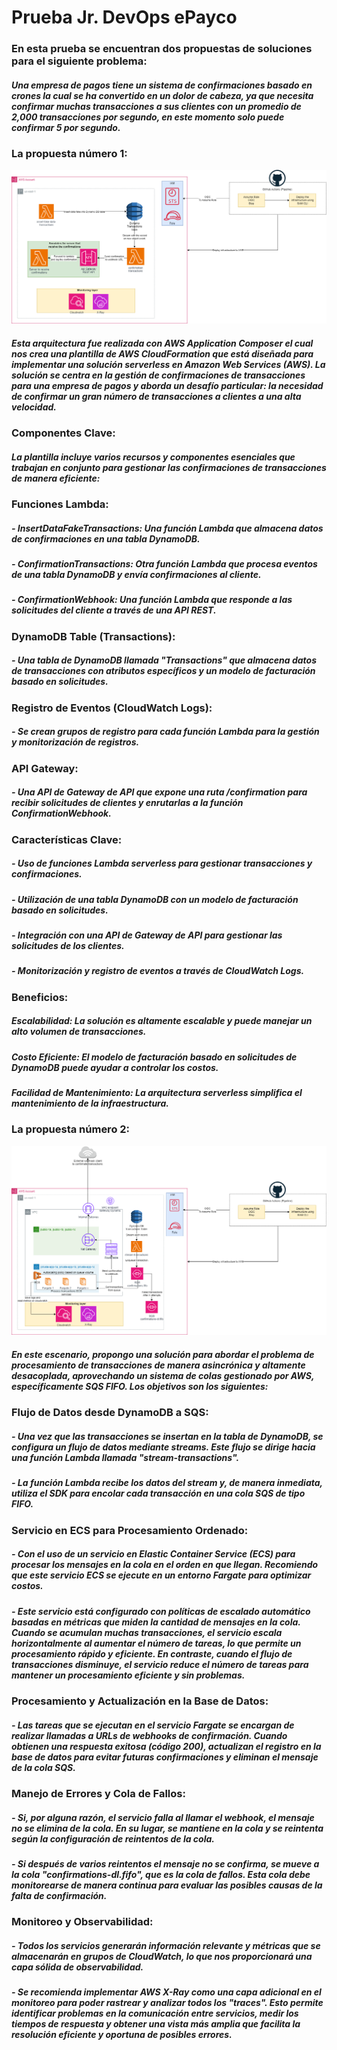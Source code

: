 # Prueba Jr. DevOps ePayco

### En esta prueba se encuentran dos propuestas de soluciones para el siguiente problema: 

##### Una empresa de pagos tiene un sistema de confirmaciones basado en crones la cual se ha convertido en un dolor de cabeza, ya que necesita confirmar muchas transacciones a sus clientes con un promedio de 2,000 transacciones por segundo, en este momento solo puede confirmar 5 por segundo.

### La propuesta número 1:

![](DiagramaPropuesta1.png)

##### Esta arquitectura fue realizada con AWS Application Composer el cual nos crea una plantilla de AWS CloudFormation que está diseñada para implementar una solución serverless en Amazon Web Services (AWS). La solución se centra en la gestión de confirmaciones de transacciones para una empresa de pagos y aborda un desafío particular: la necesidad de confirmar un gran número de transacciones a clientes a una alta velocidad.

### Componentes Clave:

##### La plantilla incluye varios recursos y componentes esenciales que trabajan en conjunto para gestionar las confirmaciones de transacciones de manera eficiente:

### Funciones Lambda:

##### - InsertDataFakeTransactions: Una función Lambda que almacena datos de confirmaciones en una tabla DynamoDB.
##### - ConfirmationTransactions: Otra función Lambda que procesa eventos de una tabla DynamoDB y envía confirmaciones al cliente.
##### - ConfirmationWebhook: Una función Lambda que responde a las solicitudes del cliente a través de una API REST.

### DynamoDB Table (Transactions):

##### - Una tabla de DynamoDB llamada "Transactions" que almacena datos de transacciones con atributos específicos y un modelo de facturación basado en solicitudes.
### Registro de Eventos (CloudWatch Logs):

##### - Se crean grupos de registro para cada función Lambda para la gestión y monitorización de registros.
### API Gateway:

##### - Una API de Gateway de API que expone una ruta /confirmation para recibir solicitudes de clientes y enrutarlas a la función ConfirmationWebhook.
### Características Clave:

##### - Uso de funciones Lambda serverless para gestionar transacciones y confirmaciones.
##### - Utilización de una tabla DynamoDB con un modelo de facturación basado en solicitudes.
##### - Integración con una API de Gateway de API para gestionar las solicitudes de los clientes.
##### - Monitorización y registro de eventos a través de CloudWatch Logs.
### Beneficios:

##### Escalabilidad: La solución es altamente escalable y puede manejar un alto volumen de transacciones.
##### Costo Eficiente: El modelo de facturación basado en solicitudes de DynamoDB puede ayudar a controlar los costos.
##### Facilidad de Mantenimiento: La arquitectura serverless simplifica el mantenimiento de la infraestructura.

### La propuesta número 2:
![](DiagramaPropuesta2.png)
##### En este escenario, propongo una solución para abordar el problema de procesamiento de transacciones de manera asincrónica y altamente desacoplada, aprovechando un sistema de colas gestionado por AWS, específicamente SQS FIFO. Los objetivos son los siguientes:

### Flujo de Datos desde DynamoDB a SQS:

##### - Una vez que las transacciones se insertan en la tabla de DynamoDB, se configura un flujo de datos mediante streams. Este flujo se dirige hacia una función Lambda llamada "stream-transactions".
##### - La función Lambda recibe los datos del stream y, de manera inmediata, utiliza el SDK para encolar cada transacción en una cola SQS de tipo FIFO.
### Servicio en ECS para Procesamiento Ordenado:

##### - Con el uso de un servicio en Elastic Container Service (ECS) para procesar los mensajes en la cola en el orden en que llegan. Recomiendo que este servicio ECS se ejecute en un entorno Fargate para optimizar costos.
##### - Este servicio está configurado con políticas de escalado automático basadas en métricas que miden la cantidad de mensajes en la cola. Cuando se acumulan muchas transacciones, el servicio escala horizontalmente al aumentar el número de tareas, lo que permite un procesamiento rápido y eficiente. En contraste, cuando el flujo de transacciones disminuye, el servicio reduce el número de tareas para mantener un procesamiento eficiente y sin problemas.
### Procesamiento y Actualización en la Base de Datos:

##### - Las tareas que se ejecutan en el servicio Fargate se encargan de realizar llamadas a URLs de webhooks de confirmación. Cuando obtienen una respuesta exitosa (código 200), actualizan el registro en la base de datos para evitar futuras confirmaciones y eliminan el mensaje de la cola SQS.
### Manejo de Errores y Cola de Fallos:

##### - Si, por alguna razón, el servicio falla al llamar el webhook, el mensaje no se elimina de la cola. En su lugar, se mantiene en la cola y se reintenta según la configuración de reintentos de la cola.
##### - Si después de varios reintentos el mensaje no se confirma, se mueve a la cola "confirmations-dl.fifo", que es la cola de fallos. Esta cola debe monitorearse de manera continua para evaluar las posibles causas de la falta de confirmación.
### Monitoreo y Observabilidad:

##### - Todos los servicios generarán información relevante y métricas que se almacenarán en grupos de CloudWatch, lo que nos proporcionará una capa sólida de observabilidad.
##### - Se recomienda implementar AWS X-Ray como una capa adicional en el monitoreo para poder rastrear y analizar todos los "traces". Esto permite identificar problemas en la comunicación entre servicios, medir los tiempos de respuesta y obtener una vista más amplia que facilita la resolución eficiente y oportuna de posibles errores.


